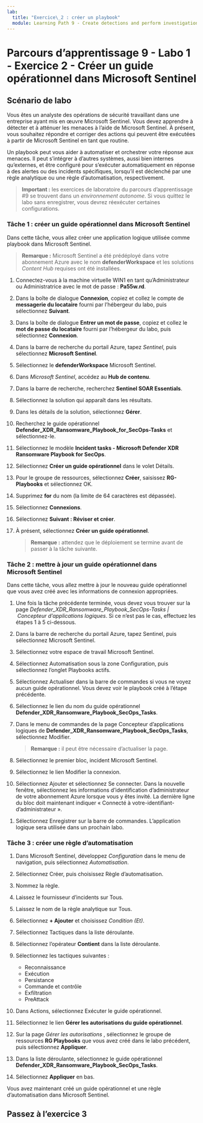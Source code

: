 ```yaml
---
lab:
  title: "Exercice\_2 : créer un playbook"
  module: Learning Path 9 - Create detections and perform investigations using Microsoft Sentinel
---
```


# Parcours d’apprentissage 9 - Labo 1 - Exercice 2 - Créer un guide opérationnel dans Microsoft Sentinel

## Scénario de labo

Vous êtes un analyste des opérations de sécurité travaillant dans une entreprise ayant mis en œuvre Microsoft Sentinel. Vous devez apprendre à détecter et à atténuer les menaces à l’aide de Microsoft Sentinel. À présent, vous souhaitez répondre et corriger des actions qui peuvent être exécutées à partir de Microsoft Sentinel en tant que routine.

Un playbook peut vous aider à automatiser et orchestrer votre réponse aux menaces. Il peut s’intégrer à d’autres systèmes, aussi bien internes qu’externes, et être configuré pour s’exécuter automatiquement en réponse à des alertes ou des incidents spécifiques, lorsqu’il est déclenché par une règle analytique ou une règle d’automatisation, respectivement.

>**Important :** les exercices de laboratoire du parcours d’apprentissage #9 se trouvent dans un *environnement autonome*. Si vous quittez le labo sans enregistrer, vous devrez réexécuter certaines configurations.

### Tâche 1 : créer un guide opérationnel dans Microsoft Sentinel

Dans cette tâche, vous allez créer une application logique utilisée comme playbook dans Microsoft Sentinel.

>**Remarque :** Microsoft Sentinel a été prédéployé dans votre abonnement Azure avec le nom **defenderWorkspace** et les solutions *Content Hub* requises ont été installées.

1. Connectez-vous à la machine virtuelle WIN1 en tant qu’Administrateur ou Administratrice avec le mot de passe : **Pa55w.rd**.  

1. Dans la boîte de dialogue **Connexion**, copiez et collez le compte de **messagerie du locataire** fourni par l’hébergeur du labo, puis sélectionnez **Suivant**.

1. Dans la boîte de dialogue **Entrer un mot de passe**, copiez et collez le **mot de passe du locataire** fourni par l’hébergeur du labo, puis sélectionnez **Connexion**.

1. Dans la barre de recherche du portail Azure, tapez *Sentinel*, puis sélectionnez **Microsoft Sentinel**.

1. Sélectionnez le **defenderWorkspace** Microsoft Sentinel.

1. Dans *Microsoft Sentinel*, accédez au **Hub de contenu**.

1. Dans la barre de recherche, recherchez **Sentinel SOAR Essentials**.

1. Sélectionnez la solution qui apparaît dans les résultats.

1. Dans les détails de la solution, sélectionnez **Gérer**.

1. Recherchez le guide opérationnel **Defender_XDR_Ransomware_Playbook_for_SecOps-Tasks** et sélectionnez-le.

1. Sélectionnez le modèle **Incident tasks - Microsoft Defender XDR Ransomware Playbook for SecOps**.

1. Sélectionnez **Créer un guide opérationnel** dans le volet Détails.

1. Pour le groupe de ressources, sélectionnez **Créer**, saisissez **RG-Playbooks** et sélectionnez OK.

1. Supprimez **for** du nom (la limite de 64 caractères est dépassée).

1. Sélectionnez **Connexions**.

1. Sélectionnez **Suivant : Réviser et créer**.

1. À présent, sélectionnez **Créer un guide opérationnel**.

    >**Remarque :** attendez que le déploiement se termine avant de passer à la tâche suivante.

### Tâche 2 : mettre à jour un guide opérationnel dans Microsoft Sentinel

Dans cette tâche, vous allez mettre à jour le nouveau guide opérationnel que vous avez créé avec les informations de connexion appropriées.

1. Une fois la tâche précédente terminée, vous devez vous trouver sur la page *Defender_XDR_Ransomware_Playbook_SecOps-Tasks | Concepteur d’applications logiques*. Si ce n’est pas le cas, effectuez les étapes 1 à 5 ci-dessous.

1. Dans la barre de recherche du portail Azure, tapez Sentinel, puis sélectionnez Microsoft Sentinel.

1. Sélectionnez votre espace de travail Microsoft Sentinel.

1. Sélectionnez Automatisation sous la zone Configuration, puis sélectionnez l’onglet Playbooks actifs.

1. Sélectionnez Actualiser dans la barre de commandes si vous ne voyez aucun guide opérationnel. Vous devez voir le playbook créé à l’étape précédente.

1. Sélectionnez le lien du nom du guide opérationnel **Defender_XDR_Ransomware_Playbook_SecOps_Tasks**.

1. Dans le menu de commandes de la page Concepteur d’applications logiques de **Defender_XDR_Ransomware_Playbook_SecOps_Tasks**, sélectionnez Modifier.

    >**Remarque :** il peut être nécessaire d’actualiser la page.

1. Sélectionnez le premier bloc, incident Microsoft Sentinel.

1. Sélectionnez le lien Modifier la connexion.

1. Sélectionnez Ajouter et sélectionnez Se connecter. Dans la nouvelle fenêtre, sélectionnez les informations d’identification d’administrateur de votre abonnement Azure lorsque vous y êtes invité. La dernière ligne du bloc doit maintenant indiquer « Connecté à votre-identifiant-d’administrateur ».

<!--- 1. Below within the logic split (+ sign), select Add an action to incident.--->

1. Sélectionnez Enregistrer sur la barre de commandes. L’application logique sera utilisée dans un prochain labo.

### Tâche 3 : créer une règle d’automatisation

1. Dans Microsoft Sentinel, développez *Configuration* dans le menu de navigation, puis sélectionnez *Automatisation*.

1. Sélectionnez Créer, puis choisissez Règle d’automatisation.

1. Nommez la règle.

1. Laissez le fournisseur d’incidents sur Tous.

1. Laissez le nom de la règle analytique sur Tous.

1. Sélectionnez **+ Ajouter** et choisissez *Condition (Et)*.

1. Sélectionnez Tactiques dans la liste déroulante.

1. Sélectionnez l’opérateur **Contient** dans la liste déroulante.

1. Sélectionnez les tactiques suivantes :
    - Reconnaissance
    - Exécution
    - Persistance
    - Commande et contrôle
    - Exfiltration
    - PreAttack

1. Dans Actions, sélectionnez Exécuter le guide opérationnel.

1. Sélectionnez le lien **Gérer les autorisations du guide opérationnel**.

1. Sur la page *Gérer les autorisations* , sélectionnez le groupe de ressources **RG Playbooks** que vous avez créé dans le labo précédent, puis sélectionnez **Appliquer**.

1. Dans la liste déroulante, sélectionnez le guide opérationnel **Defender_XDR_Ransomware_Playbook_SecOps_Tasks**.

1. Sélectionnez **Appliquer** en bas.

Vous avez maintenant créé un guide opérationnel et une règle d’automatisation dans Microsoft Sentinel.

## Passez à l’exercice 3
